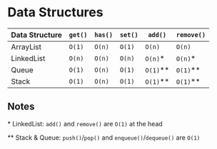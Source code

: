 # Data Structures

| Data Structure | `get()` | `has()` | `set()` | `add()`    | `remove()` |
| -------------- | ------- | ------- | ------- | ---------- | ---------- |
| ArrayList      | `O(1)`  | `O(n)`  | `O(1)`  | `O(n)`     | `O(n)`     |
| LinkedList     | `O(n)`  | `O(n)`  | `O(n)`  | `O(n)`\*   | `O(n)`\*   |
| Queue          | `O(1)`  | `O(n)`  | `O(1)`  | `O(1)`\*\* | `O(1)`\*\* |
| Stack          | `O(1)`  | `O(n)`  | `O(1)`  | `O(1)`\*\* | `O(1)`\*\* |

## Notes

\* LinkedList: `add()` and `remove()` are `O(1)` at the head

\*\* Stack & Queue: `push()`/`pop()` and `enqueue()`/`dequeue()` are `O(1)`
